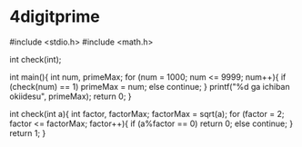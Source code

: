 4digitprime
===========
#include <stdio.h>
#include <math.h>

int check(int);

int main(){
    int num, primeMax;
    for (num = 1000; num <= 9999; num++){
        if (check(num) == 1) primeMax = num;
        else continue;
        }
    printf("%d ga ichiban okiidesu", primeMax);
    return 0;
}

int check(int a){
    int factor, factorMax;
    factorMax = sqrt(a);
    for (factor = 2; factor <= factorMax; factor++){
        if (a%factor == 0) return 0;
        else continue;
        }
    return 1;
}

